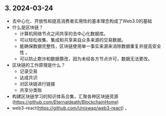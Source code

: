## 3. 2024-03-24

- 去中心化、开放性和提高消费者实用性的基本理念构成了Web3.0的基础
- 什么是区块链？
  - 计算机网络节点之间共享的去中心化数据库。
  - 可以轻松收集、集成和共享来自众多来源的交易数据。
  - 能确保数据完整性，区块链使用单一事实来源来消除数据重复并提高安全性 。
  - 可以防止欺诈和数据篡改，因为未经各方节点许可，数据无法更改。
- 区块链的工作原理是什么？
  - 记录交易
  - 达成共识
  - 对区块链进行链接
  - 共享分类账
-  构建区块链学习的知识体系合集，汇聚各种区块链资源(https://github.com/Eternaldeath/BlockchainHome) 
- web3-react(https://github.com/Uniswap/web3-react) 。
